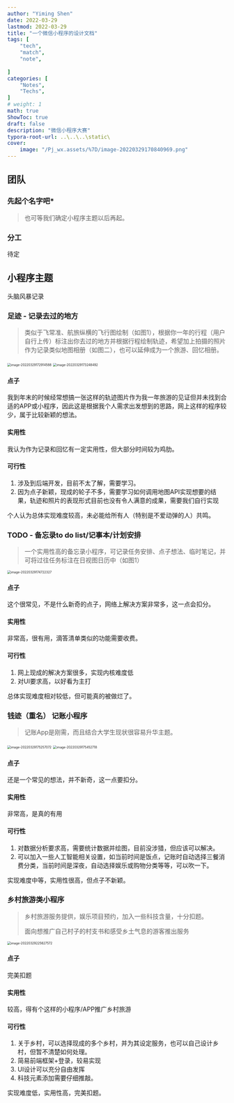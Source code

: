 ```yaml
---
author: "Yiming Shen"
date: 2022-03-29
lastmod: 2022-03-29
title: "一个微信小程序的设计文档"
tags: [
    "tech",
    "match",
    "note",
    
]
categories: [
    "Notes",
    "Techs",
]
# weight: 1
math: true
ShowToc: true
draft: false
description: "微信小程序大赛"
typora-root-url: ..\..\..\static\
cover:
    image: "/Pj_wx.assets/%7D/image-20220329170840969.png" 
---
```


## 团队

### 先起个名字吧*

> 也可等我们确定小程序主题以后再起。

### 分工

待定

## 小程序主题

头脑风暴记录

### 足迹 - 记录去过的地方

> 类似于飞常准、航旅纵横的飞行图绘制（如图1），根据你一年的行程（用户自行上传）标注出你去过的地方并根据行程绘制轨迹，希望加上拍摄的照片作为记录类似地图相册（如图二），也可以延伸成为一个旅游、回忆相册。

<img src="/Pj_wxapp.assets/%7D/image-20220329172914588.png" alt="image-20220329172914588" style="zoom:50%;" />

<img src="/Pj_wxapp.assets/%7D/image-20220329173248492.png" alt="image-20220329173248492" style="zoom:50%;" />

#### 点子

我到年末的时候经常想搞一张这样的轨迹图片作为我一年旅游的见证但并未找到合适的APP或小程序，因此这是根据我个人需求出发想到的思路，网上这样的程序较少，属于比较新颖的想法。

#### 实用性

我认为作为记录和回忆有一定实用性，但大部分时间较为鸡肋。

#### 可行性

1. 涉及到后端开发，目前不太了解，需要学习。
2. 因为点子新颖，现成的轮子不多，需要学习如何调用地图API实现想要的结果，轨迹和照片的表现形式目前也没有令人满意的成果，需要我们自行实现



个人认为总体实现难度较高，未必能给所有人（特别是不爱动弹的人）共鸣。

### TODO - 备忘录to do list/记事本/计划安排

> 一个实用性高的备忘录小程序，可记录任务安排、点子想法、临时笔记，并可将过往任务标注在日视图日历中（如图1）

<img src="/Pj_wxapp.assets/%7D/image-20220329174722327.png" alt="image-20220329174722327" style="zoom:50%;" />

#### 点子

这个很常见，不是什么新奇的点子，网络上解决方案非常多，这一点会扣分。

#### 实用性

非常高，很有用，滴答清单类似的功能需要收费。

#### 可行性

1. 网上现成的解决方案很多，实现内核难度低
2. 对UI要求高，以好看为主打



总体实现难度相对较低，但可能真的被做烂了。



### 钱迹（重名） 记账小程序

> 记账App是刚需，而且结合大学生现状很容易升华主题。

<img src="/Pj_wxapp.assets/%7D/image-20220329175257072.png" alt="image-20220329175257072" style="zoom:50%;" />

<img src="/Pj_wxapp.assets/%7D/image-20220329175452718.png" alt="image-20220329175452718" style="zoom:50%;" />

#### 点子

还是一个常见的想法，并不新奇，这一点要扣分。

#### 实用性

非常高，是真的有用

#### 可行性

1. 对数据分析要求高，需要统计数据并绘图，目前没涉猎，但应该可以解决。
2. 可以加入一些人工智能相关设置，如当前时间是饭点，记账时自动选择三餐消费分类，当前时间是深夜，自动选择娱乐或购物分类等等，可以吹一下。



实现难度中等，实用性很高，但点子不新颖。

### 乡村旅游类小程序

> 乡村旅游服务提供，娱乐项目预约，加入一些科技含量，十分扣题。
>
> 面向想推广自己村子的村支书和感受乡土气息的游客推出服务

<img src="/Pj_wxapp.assets/%7D/image-20220329225627572.png" alt="image-20220329225627572" style="zoom:50%;" />

#### 点子

完美扣题

#### 实用性

较高，得有个这样的小程序/APP推广乡村旅游

#### 可行性

1. 关于乡村，可以选择现成的多个乡村，并为其设定服务，也可以自己设计乡村，但暂不清楚如何处理。
2. 简易前端框架+登录，较易实现
3. UI设计可以充分自由发挥
4. 科技元素添加需要仔细推敲。



实现难度低，实用性高，完美扣题。
